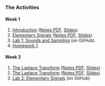 ### The Activities

#### Week 1
1. [Introduction](http://nbviewer.ipython.org/github/cpjobling/EG-247-Resources/blob/master/introduction/Introduction.ipynb) ([Notes PDF](introduction/Introduction.pdf), [Slides](introduction/Introduction.slides.html)).
1. [Elementary Signals](http://nbviewer.ipython.org/github/cpjobling/EG-247-Resources/blob/master/week1/elementary_signals.ipynb) ([Notes PDF](week1/elementary_signals.pdf), [Slides](week1/elementary_signals.slides.html)).
1. <a href="https://github.com/cpjobling/EG-247-Resources/tree/master/portfolio/lab01" target="_blank">Lab 1: Sounds and Sampling</a> (on GitHub).
1. [Homework 1](week1/Homework%201.pdf).

#### Week 2
1. [The Laplace Transform](http://nbviewer.ipython.org/github/cpjobling/EG-247-Resources/blob/master/week2/laplace.ipynb) ([Notes PDF](week2/laplace.pdf), [Slides](week2/laplace.slides.html))
1. [The Laplace Transform](http://nbviewer.ipython.org/github/cpjobling/EG-247-Resources/blob/master/week2/inverse_laplace.ipynb) ([Notes PDF](week2/inverse_laplace.pdf), [Slides](week2/inverse_laplace.slides.html))
1. <a href="https://github.com/cpjobling/EG-247-Resources/tree/master/portfolio/lab02" target="_blank">Lab 2: Elementary Signals</a> (on GitHub)

<!--
<h4>Week 3</h4>
<ul>

<li>
<a href="http://nbviewer.ipython.org/github/cpjobling/EG-247-Resources/blob/master/week3/circuit_analysis.ipynb">Circuit Analysis with the Laplace Transform</a> (<a href="week3/circuit_analysis.pdf">Notes PDF</a>)</li>
<li>
<a href="http://nbviewer.ipython.org/github/cpjobling/EG-247-Resources/blob/master/week3/transfer_functions.ipynb">Transfer Functions of Circuits</a> (<a href="week3/transfer_functions.pdf">Notes PDF</a>)</li>
<li><a href="https://github.com/cpjobling/EG-247-Resources/tree/master/portfolio/lab03" target="_blank">Lab 3: Laplace and Inverse Laplace Transforms</a> (on GitHub)</li>
</ul>
<h4>Week 4</h4>
<ul>
<li>
<a href="http://nbviewer.ipython.org/github/cpjobling/EG-247-Resources/blob/master/week4/convolution.ipynb">The Impulse Response and Convolution</a> (<a href="week4/convolution.pdf">Notes PDF</a>)</li>
<li><a href="https://github.com/cpjobling/EG-247-Resources/tree/master/portfolio/lab04" target="_blank">Lab 4: Laplace Transforms for Circuit Analysis</a> (on GitHub)</li>
</ul>
<h4>Week 5</h4>
<ul>
<li>
<a href="http://nbviewer.ipython.org/github/cpjobling/EG-247-Resources/blob/master/fourier_series/trig_fseries.ipynb">The Trigonometric Fourier Series (Revision)</a> (<a href="fourier_series/trig_fseries.pdf">Notes PDF</a>).
<li>
<a href="http://nbviewer.ipython.org/github/cpjobling/EG-247-Resources/blob/master/week5/exp_fs1.ipynb">Exponential Fourier Series</a>
(<a href="week5/exp_fs1.pdf">Notes PDF</a>).</li>
<li>
<a href="http://nbviewer.ipython.org/github/cpjobling/EG-247-Resources/blob/master/week5/exp_fs2.ipynb">Exponential Fourier Series (Part 2)</a> (<a href="week5/exp_fs2.pdf">Notes PDF</a>).</li>
<li><a href="https://github.com/cpjobling/EG-247-Resources/tree/master/portfolio/lab06" target="_blank">Lab 6: To be confirmed.</a> (on GitHub)</li>
</ul>
<h4>Week 6</h4>
<ul>
<li>
<a href="http://nbviewer.ipython.org/github/cpjobling/EG-247-Resources/blob/master/week6/ft1.ipynb">The Fourier Transform (Part 1)</a> (<a href="week6/ft1.pdf">Notes PDF</a>)</li>
<li>
<a href="http://nbviewer.ipython.org/github/cpjobling/EG-247-Resources/blob/master/week6/ft2.ipynb">The Fourier Transform (Part 2)</a> (<a href="week6/ft2.pdf">Nodes PDF</a>)</li>
<li><a href="https://github.com/cpjobling/EG-247-Resources/tree/master/portfolio/lab07" target="_blank">Lab 7: Fourier Series</a> (on GitHub)</li>
</ul>
<h4>Week 7</h4>
<ul>
<li>
<a href="http://nbviewer.ipython.org/github/cpjobling/EG-247-Resources/blob/master/week8/ft3.ipynb">Fourier Transforms for Circuit and LTI Systems Analysis</a> (<a href="week8/ft3.pdf">Notes PDF</a>)</li>
<li>
<a href="http://nbviewer.ipython.org/github/cpjobling/EG-247-Resources/blob/master/week8/ft4.ipynb">Introduction to Filters</a> (<a href="week8/ft4.pdf">Notes PDF</a>)</li>
<li><a href="https://github.com/cpjobling/EG-247-Resources/tree/master/portfolio/lab7" target="_blank">Lab 7: Fourier Series</a> (on GitHub)</li>
</ul>

<h4>Week 9</h4>
<ul>
<li>
<a href="http://nbviewer.ipython.org/github/cpjobling/EG-247-Resources/blob/master/week9/sampling.html">Sampling Theory</a> (<a href="week9/sampling.pdf">Notes PDF</a>)</li>
<li>
<a href="http://nbviewer.ipython.org/github/cpjobling/EG-247-Resources/blob/master/week9/z-transform.html">The Z-Transform</a> (<a href="week9/z-transform.pdf">Notes PDF</a>)</li>
<li><a href="https://github.com/cpjobling/EG-247-Resources/tree/master/portfolio/lab8" target="_blank">Lab 8: Filters</a> (on GitHub)</li>
</ul>
<h4>Week 10</h4>
<ul>
  <li>
<a href="http://nbviewer.ipython.org/github/cpjobling/EG-247-Resources/blob/master/week10/i-z-transform.html">The Inverse Z-Transform</a> (<a href="week10/i-z-transform.pdf">Notes PDF</a>)</li>
<li>
<a href="http://nbviewer.ipython.org/github/cpjobling/EG-247-Resources/blob/master/week10/dt-models.html">Discrete Time System Models</a> (<a href="week10/dt-models.pdf">Notes PDF</a>)</li>
</ul>
-->
